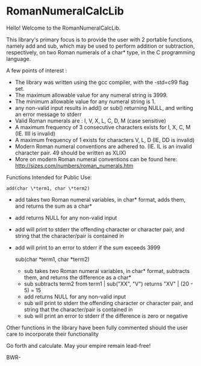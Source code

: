 # RomanNumeralCalcLib
Hello! Welcome to the RomanNumeralCalcLib.  

This library's primary focus is to provide the user with 2 portable functions, namely add and sub, which may be used to perform 
addition or subtraction, respectively, on two Roman numerals of a char\* type, in the C programming language.   

A few points of interest :  
* The library was written using the gcc compiler, with the -std=c99 flag set.  
* The maximum allowable value for any numeral string is 3999.  
* The minimum allowable value for any numeral string is 1.  
* any non-valid input results in add() or sub() returning NULL, and writing an error message to stderr  
* Valid Roman numerals are : I, V, X, L, C, D, M (case sensitive)  
* A maximum frequency of 3 consecutive characters exists for I, X, C, M (IE. IIII is invalid)  
* A maximum frequency of 1 exists for characters V, L, D (IE, DD is invalid)  
* Modern Roman numeral conventions are adhered to. (IE. IL is an invalid character pair. 49 should be written as XLIX)  
* More on modern Roman numeral conventions can be found here: http://sizes.com/numbers/roman_numerals.htm  
  
Functions Intended for Public Use:  
  
	add(char \*term1, char \*term2)  
  * add takes two Roman numeral variables, in char* format, adds them, and returns the sum as a char\*  
  * add returns NULL for any non-valid input  
  * add will print to stderr the offending character or character pair, and string that the character/pair is contained in  
  * add will print to an error to stderr if the sum exceeds 3999  
  
	sub(char \*term1, char \*term2)  
	* sub takes two Roman numeral variables, in char* format, subtracts them, and returns the difference as a char*  
	* sub subtracts term2 from term1 | sub("XX", "V") returns "XV" | (20 - 5) = 15  
	* add returns NULL for any non-valid input  
	* sub will print to stderr the offending character or character pair, and string that the character/pair is contained in  
	* sub will print an error to stderr if the difference is zero or negative  
    
Other functions in the library have been fully commented should the user care to incorporate their functionality  
  
Go forth and calculate. May your empire remain lead-free!  
   
BWR-
